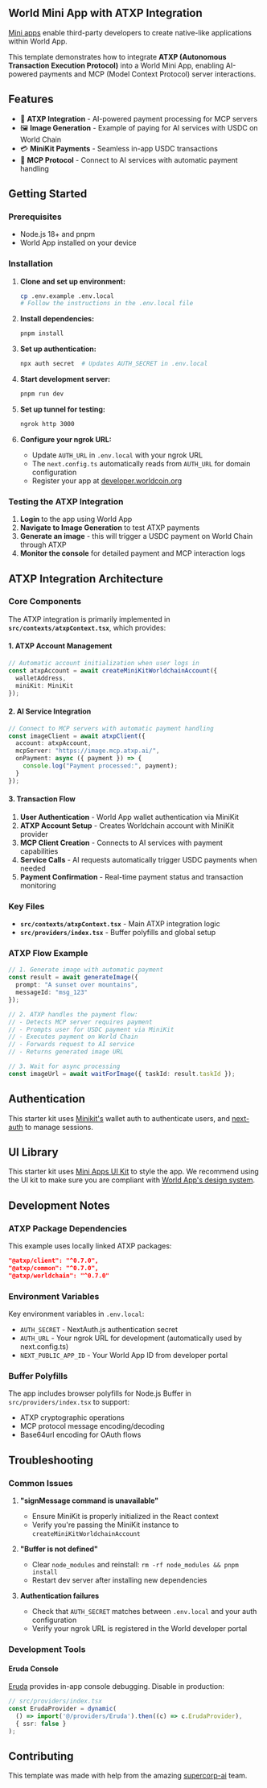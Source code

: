 ## World Mini App with ATXP Integration

[Mini apps](https://docs.worldcoin.org/mini-apps) enable third-party developers to create native-like applications within World App.

This template demonstrates how to integrate **ATXP (Autonomous Transaction Execution Protocol)** into a World Mini App, enabling AI-powered payments and MCP (Model Context Protocol) server interactions.

## Features

- 🤖 **ATXP Integration** - AI-powered payment processing for MCP servers
- 🖼️ **Image Generation** - Example of paying for AI services with USDC on World Chain
- 💳 **MiniKit Payments** - Seamless in-app USDC transactions
- 🔧 **MCP Protocol** - Connect to AI services with automatic payment handling

## Getting Started

### Prerequisites

- Node.js 18+ and pnpm
- World App installed on your device

### Installation

1. **Clone and set up environment:**
   ```bash
   cp .env.example .env.local
   # Follow the instructions in the .env.local file
   ```

2. **Install dependencies:**
   ```bash
   pnpm install
   ```

3. **Set up authentication:**
   ```bash
   npx auth secret  # Updates AUTH_SECRET in .env.local
   ```

4. **Start development server:**
   ```bash
   pnpm run dev
   ```

5. **Set up tunnel for testing:**
   ```bash
   ngrok http 3000
   ```

6. **Configure your ngrok URL:**
   - Update `AUTH_URL` in `.env.local` with your ngrok URL
   - The `next.config.ts` automatically reads from `AUTH_URL` for domain configuration
   - Register your app at [developer.worldcoin.org](https://developer.worldcoin.org)

### Testing the ATXP Integration

1. **Login** to the app using World App
2. **Navigate to Image Generation** to test ATXP payments
3. **Generate an image** - this will trigger a USDC payment on World Chain through ATXP
4. **Monitor the console** for detailed payment and MCP interaction logs

## ATXP Integration Architecture

### Core Components

The ATXP integration is primarily implemented in **`src/contexts/atxpContext.tsx`**, which provides:

#### 1. **ATXP Account Management**
```typescript
// Automatic account initialization when user logs in
const atxpAccount = await createMiniKitWorldchainAccount({
  walletAddress,
  miniKit: MiniKit
});
```

#### 2. **AI Service Integration**
```typescript
// Connect to MCP servers with automatic payment handling
const imageClient = await atxpClient({
  account: atxpAccount,
  mcpServer: "https://image.mcp.atxp.ai/",
  onPayment: async ({ payment }) => {
    console.log("Payment processed:", payment);
  }
});
```

#### 3. **Transaction Flow**
1. **User Authentication** - World App wallet authentication via MiniKit
2. **ATXP Account Setup** - Creates Worldchain account with MiniKit provider
3. **MCP Client Creation** - Connects to AI services with payment capabilities
4. **Service Calls** - AI requests automatically trigger USDC payments when needed
5. **Payment Confirmation** - Real-time payment status and transaction monitoring

### Key Files

- **`src/contexts/atxpContext.tsx`** - Main ATXP integration logic
- **`src/providers/index.tsx`** - Buffer polyfills and global setup

### ATXP Flow Example

```typescript
// 1. Generate image with automatic payment
const result = await generateImage({
  prompt: "A sunset over mountains",
  messageId: "msg_123"
});

// 2. ATXP handles the payment flow:
// - Detects MCP server requires payment
// - Prompts user for USDC payment via MiniKit
// - Executes payment on World Chain
// - Forwards request to AI service
// - Returns generated image URL

// 3. Wait for async processing
const imageUrl = await waitForImage({ taskId: result.taskId });
```

## Authentication

This starter kit uses [Minikit's](https://github.com/worldcoin/minikit-js) wallet auth to authenticate users, and [next-auth](https://authjs.dev/getting-started) to manage sessions.

## UI Library

This starter kit uses [Mini Apps UI Kit](https://github.com/worldcoin/mini-apps-ui-kit) to style the app. We recommend using the UI kit to make sure you are compliant with [World App's design system](https://docs.world.org/mini-apps/design/app-guidelines).

## Development Notes

### ATXP Package Dependencies

This example uses locally linked ATXP packages:
```json
"@atxp/client": "^0.7.0",
"@atxp/common": "^0.7.0",
"@atxp/worldchain": "^0.7.0"
```

### Environment Variables

Key environment variables in `.env.local`:
- `AUTH_SECRET` - NextAuth.js authentication secret
- `AUTH_URL` - Your ngrok URL for development (automatically used by next.config.ts)
- `NEXT_PUBLIC_APP_ID` - Your World App ID from developer portal

### Buffer Polyfills

The app includes browser polyfills for Node.js Buffer in `src/providers/index.tsx` to support:
- ATXP cryptographic operations
- MCP protocol message encoding/decoding
- Base64url encoding for OAuth flows

## Troubleshooting

### Common Issues

1. **"signMessage command is unavailable"**
   - Ensure MiniKit is properly initialized in the React context
   - Verify you're passing the MiniKit instance to `createMiniKitWorldchainAccount`

2. **"Buffer is not defined"**
   - Clear `node_modules` and reinstall: `rm -rf node_modules && pnpm install`
   - Restart dev server after installing new dependencies

3. **Authentication failures**
   - Check that `AUTH_SECRET` matches between `.env.local` and your auth configuration
   - Verify your ngrok URL is registered in the World developer portal

### Development Tools

#### Eruda Console

[Eruda](https://github.com/liriliri/eruda) provides in-app console debugging. Disable in production:

```typescript
// src/providers/index.tsx
const ErudaProvider = dynamic(
  () => import('@/providers/Eruda').then((c) => c.ErudaProvider),
  { ssr: false }
);
```

## Contributing

This template was made with help from the amazing [supercorp-ai](https://github.com/supercorp-ai) team.

